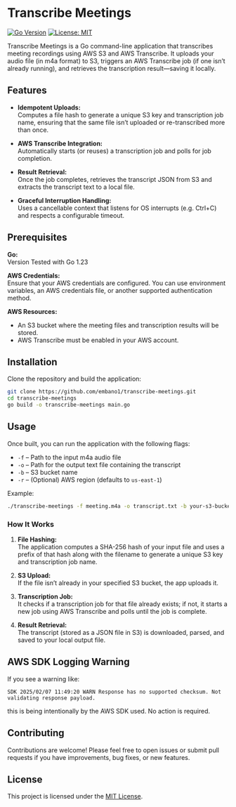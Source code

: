 # Transcribe Meetings

[![Go Version](https://img.shields.io/badge/go-1.23%2B-blue)](https://golang.org/)
[![License: MIT](https://img.shields.io/badge/License-MIT-yellow.svg)](LICENSE)

Transcribe Meetings is a Go command-line application that transcribes meeting recordings using AWS S3 and AWS Transcribe. It uploads your audio file (in m4a format) to S3, triggers an AWS Transcribe job (if one isn’t already running), and retrieves the transcription result—saving it locally.

## Features

- **Idempotent Uploads:**  
  Computes a file hash to generate a unique S3 key and transcription job name, ensuring that the same file isn’t uploaded or re-transcribed more than once.

- **AWS Transcribe Integration:**  
  Automatically starts (or reuses) a transcription job and polls for job completion.

- **Result Retrieval:**  
  Once the job completes, retrieves the transcript JSON from S3 and extracts the transcript text to a local file.

- **Graceful Interruption Handling:**  
  Uses a cancellable context that listens for OS interrupts (e.g. Ctrl+C) and respects a configurable timeout.


## Prerequisites

**Go:**  
Version Tested with Go 1.23

**AWS Credentials:**  
Ensure that your AWS credentials are configured. You can use environment variables, an AWS credentials file, or another supported authentication method.

**AWS Resources:**  
  - An S3 bucket where the meeting files and transcription results will be stored.  
  - AWS Transcribe must be enabled in your AWS account.

## Installation

Clone the repository and build the application:

```bash
git clone https://github.com/embano1/transcribe-meetings.git
cd transcribe-meetings
go build -o transcribe-meetings main.go
```

## Usage

Once built, you can run the application with the following flags:

- `-f` – Path to the input m4a audio file  
- `-o` – Path for the output text file containing the transcript  
- `-b` – S3 bucket name  
- `-r` – (Optional) AWS region (defaults to `us-east-1`)

Example:

```bash
./transcribe-meetings -f meeting.m4a -o transcript.txt -b your-s3-bucket -r us-east-1
```

### How It Works

1. **File Hashing:**  
   The application computes a SHA-256 hash of your input file and uses a prefix of that hash along with the filename to generate a unique S3 key and transcription job name.

2. **S3 Upload:**  
   If the file isn’t already in your specified S3 bucket, the app uploads it.

3. **Transcription Job:**  
   It checks if a transcription job for that file already exists; if not, it starts a new job using AWS Transcribe and polls until the job is complete.

4. **Result Retrieval:**  
   The transcript (stored as a JSON file in S3) is downloaded, parsed, and saved to your local output file.

## AWS SDK Logging Warning

If you see a warning like:

```
SDK 2025/02/07 11:49:20 WARN Response has no supported checksum. Not validating response payload.
```

this is being intentionally by the AWS SDK used. No action is required.

## Contributing

Contributions are welcome! Please feel free to open issues or submit pull requests if you have improvements, bug fixes, or new features.

## License

This project is licensed under the [MIT License](LICENSE).
